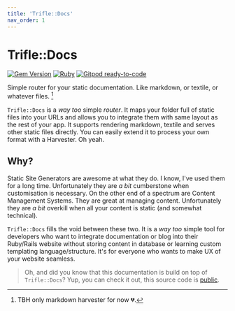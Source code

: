```yaml
---
title: 'Trifle::Docs'
nav_order: 1
---
```


# Trifle::Docs

[![Gem Version](https://badge.fury.io/rb/trifle-docs.svg)](https://rubygems.org/gems/trifle-docs)
[![Ruby](https://github.com/trifle-io/trifle-docs/workflows/Ruby/badge.svg?branch=main)](https://github.com/trifle-io/trifle-docs)
[![Gitpod ready-to-code](https://img.shields.io/badge/Gitpod-ready--to--code-blue?logo=gitpod)](https://gitpod.io/#https://github.com/trifle-io/trifle-docs)

Simple router for your static documentation. Like markdown, or textile, or whatever files. [^1]

`Trifle::Docs` is a _way too_ simple _router_. It maps your folder full of static files into your URLs and allows you to integrate them with same layout as the rest of your app. It supports rendering markdown, textile and serves other static files directly. You can easily extend it to process your own format with a Harvester. Oh yeah.

## Why?

Static Site Generators are awesome at what they do. I know, I've used them for a long time. Unfortunately they are _a bit_ cumberstone when customisation is necessary. On the other end of a spectrum are Content Management Systems. They are great at managing content. Unfortunately they are _a bit_ overkill when all your content is static (and somewhat technical).

`Trifle::Docs` fills the void between these two. It is a _way too_ simple tool for developers who want to integrate documentation or blog into their Ruby/Rails website without storing content in database or learning custom templating language/structure. It's for everyone who wants to make UX of your website seamless.

> Oh, and did you know that this documentation is build on top of `Trifle::Docs`? Yup, you can check it out, this source code is [public](https://github.com/trifle-io/trifle-io).

[^1]: TBH only markdown harvester for now 💔.